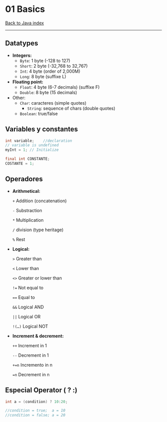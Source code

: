 # 01 Basics

[Back to Java index](../JAVA.md)

---

## **Datatypes**

- **Integers:**
    - `Byte`: 1 byte (-128 to 127)
    - `Short`: 2 byte (-32,768 to 32,767)
    - `Int`: 4 byte (order of 2,000M)
    - `Long`: 8 byte (suffixe L)
- **Floating point:**
    - `Float`: 4 byte (6-7 decimals) (suffixe F)
    - `Double`: 8 byte (15 decimals)
- Other:
    - `Char`: caracteres (simple quotes)
        - `String`: sequence of chars (double quotes)
    - `Boolean`: true/false

## **Variables y constantes**

```java
int variable;    //declaration
// variable is undefined
myInt = 1; // Initialize

final int CONSTANTE;
COSTANTE = 1;
```

## **Operadores**

- **Arithmetical:**
    
    `+`	Addition (concatenation)
    
    `-`    Substraction
    
    `*`    Multiplication
    
    `/`	division (type heritage)
    
    `%`	Rest
    
- **Logical:**
    
    `>` 	Greater than
    
    `<`	Lower than
    
    `<>`	Greater or lower than
    
    `!=`	Not equal to
    
    `==`	Equal to
    
    `&&`	Logical AND
    
    `||`	Logical OR
    
    `!(…)`   Logical NOT 
    
- **Increment & decrement:**
    
    `++`	Increment in 1
    
    `--`	Decrement in 1
    
    `+=n` Incremento in n
    
    `=n`	Decrement in n
    

## Especial Operator ( ? :)

```java
int a = (condition) ? 10:20;

//condition = true;  a = 10
//condition = false; a = 20
```